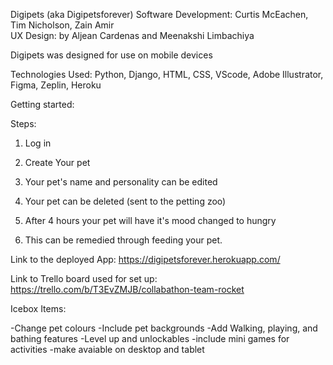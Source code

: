 Digipets (aka Digipetsforever)
Software Development: Curtis McEachen, Tim Nicholson, Zain Amir  
UX Design: by Aljean Cardenas and Meenakshi Limbachiya

Digipets was designed for use on mobile devices


Technologies Used: Python, Django, HTML, CSS, VScode, Adobe Illustrator, Figma, Zeplin, Heroku

Getting started:

Steps:

1) Log in

2) Create Your pet

3) Your pet's name and personality can be edited

4) Your pet can be deleted (sent to the petting zoo)

5) After 4 hours your pet will have it's mood changed to hungry

6) This can be remedied through feeding your pet.



Link to the deployed App: https://digipetsforever.herokuapp.com/

Link to Trello board used for set up: https://trello.com/b/T3EvZMJB/collabathon-team-rocket


Icebox Items:

-Change pet colours
-Include pet backgrounds
-Add Walking, playing, and bathing features
-Level up and unlockables
-include mini games for activities
-make avaiable on desktop and tablet



